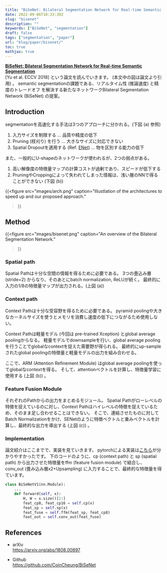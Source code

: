 ```yaml
---
title: "BiSeNet: Bilateral Segmentation Network for Real-time Semantic Segmentation を読む"
date: 2022-09-06T10:33:39Z
slug: "bisenet"
description: ""
keywords: ["BiSeNet", "segmentation"]
draft: false
tags: ["segmentation", "paper"]
url: "blog/paper/bisenet/"
toc: true
mathjax: true
---
```



[**BiSeNet: Bilateral Segmentation Network for Real-time Semantic Segmentation**](https://arxiv.org/abs/1808.00897)   
[Yu et al. ECCV 2018] という論文を読んでいきます。 (本文中の図は論文より引用) 。
semantic segmentationの課題である、リアルタイム性 (推論速度) と精度のトレードオフ
を解決する新たなネットワークBilateral Segmentation Network (BiSeNet) の提案。


## Introduction
segmentationを高速化する手法は3つのアプローチに分かれる。(下図 (a) 参照)
1) 入力サイズを制限する ... 品質や精度の低下
2) Pruning (枝刈り) を行う ... 大きなサイズに対応できない
3) Spatial Dropoutを適用する (Ref: [ENet](https://arxiv.org/abs/1606.02147)) ... 物を区別する能力の低下

また、一般的にU-shapeのネットワークが使われるが、2つの弱点がある。
1) 高い解像度の特徴量マップの計算コストが過剰であり、スピードが低下する
2) PruningやCroppingによって失われてしまった情報は、浅い層のNNで得ることができない (下図 (b))

{{<figure 
    src="images/arch.png" 
    caption="Illustlation of the architectures to speed up and our proposed approach."
>}}

## Method

{{<figure 
    src="images/bisenet.png" 
    caption="An overview of the Bilateral Segmentation Network."
>}}

### Spatial path
Spatial Pathは十分な空間の情報を得るために必要である。
3つの畳込み層 (stride=2) からなり、そのあとにbatch normalization, ReLUが続く。
最終的に入力の1/8の特徴量マップが出力される。(上図 (a))


### Context path
Context Pathは十分な受容野を得るために必要である。
pyramid poolingや大きなカーネルサイズを使うとメモリを消費し速度の低下につながるため使用しない。

Context Pathは軽量モデル (今回は pre-trained Xception) とglobal average poolingからなる。
軽量モデルでdownsampleを行い、global average poolingを行うことでglobalなcontextを捉えた需要野が得られる。
最終的にup-sampleされたglobal poolingの特徴量と軽量モデルの出力を組み合わせる。

ここで、ARM (Attention Refinement Module) はglobal average poolingを使ってglobalなcontextを得る。
そして、attentionベクトルを計算し、特徴量学習に使用する (上図 (b)) 。

### Feature Fusion Module
それぞれのPathからの出力をまとめるモジュール。
Spatial Pathがローレベルの特徴を捉えているのに対し、Context Pathはハイレベルの特徴を捉えているため、そのまま足し合わせることはできない。
そこで、連結させたものに対してBatch Normalizationをかけ、SENetのように特徴ベクトルと重みベクトルを計算し、最終的な出力を導出する (上図 (c)) 。


### Implementation
論文紹介はここまでで、実装を見ていきます。
pytorchによる実装は[こちら](https://github.com/CoinCheung/BiSeNet/blob/master/lib/models/bisenetv1.py)が分かりやすかったです。
下のコードのように、cp (context path) と sp (spatial path) から出力させた特徴量をffm (feature fusion module) で結合し、conv_out (畳み込み層x2+Upsampling) に入力することで、最終的な特徴量を得ています。

```python
class BiSeNetV1(nn.Module):
    ...
    def forward(self, x):
        H, W = x.size()[2:]
        feat_cp8, feat_cp16 = self.cp(x)
        feat_sp = self.sp(x)
        feat_fuse = self.ffm(feat_sp, feat_cp8)
        feat_out = self.conv_out(feat_fuse)
```

## References
- arXiv  
https://arxiv.org/abs/1808.00897

- Github  
https://github.com/CoinCheung/BiSeNet